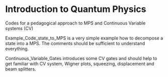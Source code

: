 # Introduction to Quantum Physics
Codes for a pedagogical approach to MPS and Continuous Variable systems (CV)

Example_Code_state_to_MPS is a very simple example how to decompose a state into a MPS. The comments should be sufficient to understand everything.

Continuous_Variable_Gates introduces some CV gates and should help to get familiar with CV system, Wigner plots, squeezing, displacement and beam splitters.
